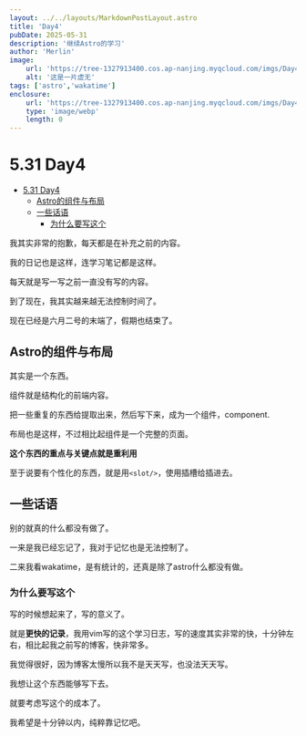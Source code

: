 ```yaml
---
layout: ../../layouts/MarkdownPostLayout.astro
title: 'Day4'
pubDate: 2025-05-31
description: '继续Astro的学习'
author: 'Merlin'
image:
    url: 'https://tree-1327913400.cos.ap-nanjing.myqcloud.com/imgs/Day4.webp'
    alt: '这是一片虚无'
tags: ['astro','wakatime']
enclosure: 
    url: 'https://tree-1327913400.cos.ap-nanjing.myqcloud.com/imgs/Day4.webp'
    type: 'image/webp'
    length: 0
---
```


# 5.31 Day4

<!-- vim-markdown-toc GFM -->

- [5.31 Day4](#531-day4)
  - [Astro的组件与布局](#astro的组件与布局)
  - [一些话语](#一些话语)
    - [为什么要写这个](#为什么要写这个)

<!-- vim-markdown-toc -->

我其实非常的抱歉，每天都是在补充之前的内容。

我的日记也是这样，连学习笔记都是这样。

每天就是写一写之前一直没有写的内容。

到了现在，我其实越来越无法控制时间了。

现在已经是六月二号的末端了，假期也结束了。

## Astro的组件与布局

其实是一个东西。

组件就是结构化的前端内容。

把一些重复的东西给提取出来，然后写下来，成为一个组件，component.

布局也是这样，不过相比起组件是一个完整的页面。

**这个东西的重点与关键点就是重利用**

至于说要有个性化的东西，就是用`<slot/>`，使用插槽给插进去。

## 一些话语

别的就真的什么都没有做了。

一来是我已经忘记了，我对于记忆也是无法控制了。

二来我看wakatime，是有统计的，还真是除了astro什么都没有做。

### 为什么要写这个

写的时候想起来了，写的意义了。

就是**更快的记录**，我用vim写的这个学习日志，写的速度其实非常的快，十分钟左右，相比起我之前写的博客，快非常多。

我觉得很好，因为博客太慢所以我不是天天写，也没法天天写。

我想让这个东西能够写下去。

就要考虑写这个的成本了。

我希望是十分钟以内，纯粹靠记忆吧。
